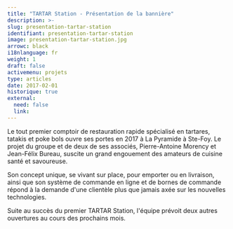 ```yaml
---
title: "TARTAR Station - Présentation de la bannière"
description: >-
slug: presentation-tartar-station
identifiant: presentation-tartar-station 
image: presentation-tartar-station.jpg
arrowc: black
i18nlanguage: fr
weight: 1
draft: false
activemenu: projets
type: articles
date: 2017-02-01
historique: true
external:
  need: false
  link:
---
```

Le tout premier comptoir de restauration rapide spécialisé en tartares, tatakis et poke bols ouvre ses portes en 2017 à La Pyramide à Ste-Foy. Le projet du groupe et de deux de ses associés, Pierre-Antoine Morency et Jean-Félix Bureau, suscite un grand engouement des amateurs de cuisine santé et savoureuse. 

Son concept unique, se vivant sur place, pour emporter ou en livraison, ainsi que son système de commande en ligne et de bornes de commande répond à la demande d'une clientèle plus que jamais axée sur les nouvelles technologies. 

Suite au succès du premier TARTAR Station, l'équipe prévoit deux autres ouvertures au cours des prochains mois. 
